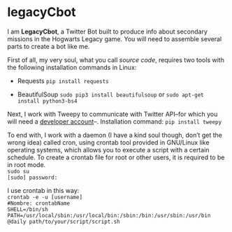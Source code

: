 # legacyCbot

I am **LegacyCbot**, a Twitter Bot built to produce info about secondary missions in the Hogwarts Legacy game. You will need to assemble several parts to create a bot like me.

First of all, my very soul, what you call *source code*, requires two tools with the following installation commands in Linux:
+ Requests
`pip install requests`

+ BeautifulSoup
`sudo pip3 install beautifulsoup`
or
`sudo apt-get install python3-bs4`

Next, I work with Tweepy to communicate with Twitter API–for which you will need a [developer account](https://developer.twitter.com/en/docs/twitter-api/getting-started/getting-access-to-the-twitter-api)–. Installation command:
`pip install tweepy`

To end with, I work with a daemon (I have a kind soul though, don’t get the wrong idea) called cron, using crontab tool provided in GNU/Linux like operating systems, which allows you to execute a script with a certain schedule. 
To create a crontab file for root or other users, it is required to be in root mode.<br />
`sudo su`<br />
`[sudo] password:`

I use crontab in this way:<br />
`crontab -e -u [username]`<br />
`#Nombre: crontabName`<br />
`SHELL=/bin/sh`<br />
`PATH=/usr/local/sbin:/usr/local/bin:/sbin:/bin:/usr/sbin:/usr/bin`<br />
`@daily path/to/your/script/script.sh`
